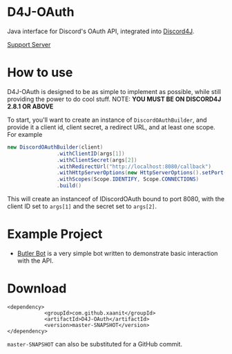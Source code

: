 

# D4J-OAuth
Java interface for Discord's OAuth API, integrated into [Discord4J](https://github.com/austinv11/Discord4J). 

[Support Server](https://discord.gg/FCXNeUq)

# How to use
D4J-OAuth is designed to be as simple to implement as possible, while still providing the power to do cool stuff. NOTE: **YOU MUST BE ON DISCORD4J 2.8.1 OR ABOVE**

To start, you'll want to create an instance of `DiscordOAuthBuilder`, and provide it a client id, client secret, a redirect URL, and at least one scope. For example

```java
new DiscordOAuthBuilder(client)
				.withClientID(args[1])
				.withClientSecret(args[2])
				.withRedirectUrl("http://localhost:8080/callback")
				.withHttpServerOptions(new HttpServerOptions().setPort(8080))
				.withScopes(Scope.IDENTIFY, Scope.CONNECTIONS)
				.build()
```

This will create an instanceof of IDiscordOAuth bound to port 8080, with the client ID set to `args[1]` and the secret set to `args[2]`.

# Example Project
* [Butler Bot](https://github.com/UnderMybrella/ButlerBot) is a very simple bot written to demonstrate basic interaction with the API.

# Download

```
<dependency>
            <groupId>com.github.xaanit</groupId>
            <artifactId>D4J-OAuth</artifactId>
            <version>master-SNAPSHOT</version>
</dependency>
```

`master-SNAPSHOT` can also be substituted for a GitHub commit.


